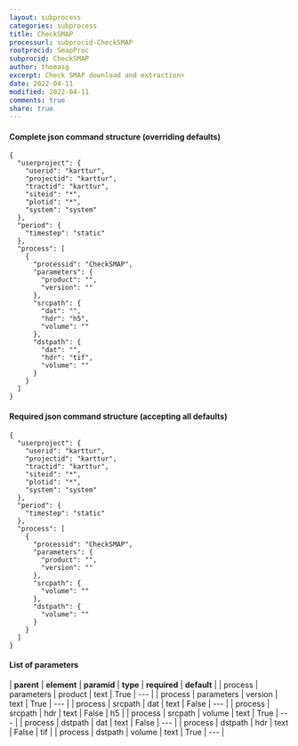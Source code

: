 ```yaml
---
layout: subprocess
categories: subprocess
title: CheckSMAP
processurl: subprocid-CheckSMAP
rootprocid: SmapProc
subprocid: CheckSMAP
author: thomasg
excerpt: Check SMAP download and extraction>
date: 2022-04-11
modified: 2022-04-11
comments: true
share: true
---
```


#### Complete json command structure (overriding defaults)
```
{
  "userproject": {
    "userid": "karttur",
    "projectid": "karttur",
    "tractid": "karttur",
    "siteid": "*",
    "plotid": "*",
    "system": "system"
  },
  "period": {
    "timestep": "static"
  },
  "process": [
    {
      "processid": "CheckSMAP",
      "parameters": {
        "product": "",
        "version": ""
      },
      "srcpath": {
        "dat": "",
        "hdr": "h5",
        "volume": ""
      },
      "dstpath": {
        "dat": "",
        "hdr": "tif",
        "volume": ""
      }
    }
  ]
}
```
#### Required json command structure (accepting all defaults)
```
{
  "userproject": {
    "userid": "karttur",
    "projectid": "karttur",
    "tractid": "karttur",
    "siteid": "*",
    "plotid": "*",
    "system": "system"
  },
  "period": {
    "timestep": "static"
  },
  "process": [
    {
      "processid": "CheckSMAP",
      "parameters": {
        "product": "",
        "version": ""
      },
      "srcpath": {
        "volume": ""
      },
      "dstpath": {
        "volume": ""
      }
    }
  ]
}
```
#### List of parameters

| **parent** | **element** | **paramid** | **type** | **required** | **default** |
| process | parameters | product | text | True | --- |
| process | parameters | version | text | True | --- |
| process | srcpath | dat | text | False | --- |
| process | srcpath | hdr | text | False | h5 |
| process | srcpath | volume | text | True | --- |
| process | dstpath | dat | text | False | --- |
| process | dstpath | hdr | text | False | tif |
| process | dstpath | volume | text | True | --- |
